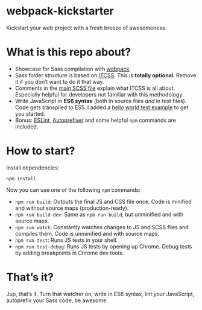 # webpack-kickstarter

Kickstart your web project with a fresh breeze of awesomeness.

# What is this repo about?

* Showcase for Sass compilation with [webpack](http://webpack.github.io/).
* Sass folder structure is based on [ITCSS](https://speakerdeck.com/dafed/managing-css-projects-with-itcss). This is **totally optional**. Remove it if you don’t want to do it that way.
* Comments in the [main SCSS file](https://github.com/isellsoap/webpack-kickstarter/blob/master/src/styles/main.scss) explain what ITCSS is all about. Especially helpful for developers not familiar with this methodology.
* Write JavaScript in **ES6 syntax** (both in source files *and* in test files). Code gets transpiled to ES5. I added a [hello world test example](https://github.com/isellsoap/webpack-kickstarter/blob/master/test/scripts/hello/index.spec.js) to get you started.
* Bonus: [ESLint](http://eslint.org/), [Autoprefixer](https://github.com/postcss/autoprefixer) and some helpful `npm` commands are included.

# How to start?

Install dependencies:

```
npm install
```

Now you can use one of the following `npm` commands:

* `npm run build`: Outputs the final JS and CSS file once. Code is minified and without source maps (production-ready).
* `npm run build-dev`: Same as `npm run build`, but unminified and with source maps.
* `npm run watch`: Constantly watches changes to JS and SCSS files and compiles them. Code is unminified and with source maps.
* `npm run test`: Runs JS tests in your shell.
* `npm run test-debug`: Runs JS tests by opening up Chrome. Debug tests by adding breakpoints in Chrome dev tools.

# That’s it?

Jup, that’s it. Turn that watcher on, write in ES6 syntax, lint your JavaScript, autoprefix your Sass code, be awesome.
